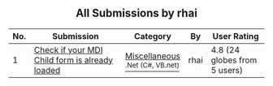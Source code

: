 ﻿<div align="center">

## All Submissions by rhai

</div>

No.  | Submission | Category | By   | User Rating
---- | ---------- | -------- | ---- | -----------
1 | [Check if your MDI Child form is already loaded<br />](https://github.com/Planet-Source-Code/rhai-check-if-your-mdi-child-form-is-already-loaded__10-4007) | [Miscellaneous<br /><sup>.Net (C#, VB.net)</sup>](../ByCategory/miscellaneous__10-1.md) | rhai | 4.8 (24 globes from 5 users)
